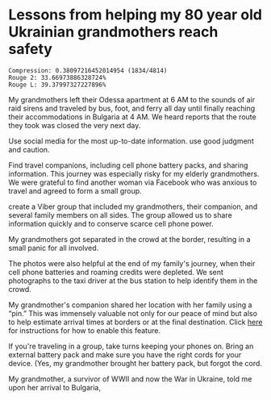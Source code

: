# Lessons from helping my 80 year old Ukrainian grandmothers reach safety

```
Compression: 0.38097216452014954 (1834/4814)
Rouge 2: 33.66973886328724%
Rouge L: 39.37997327227896%
```

My grandmothers left their Odessa apartment at 6 AM to the sounds of air raid sirens and traveled by bus, foot, and ferry all day until finally reaching their accommodations in Bulgaria at 4 AM. We heard reports that the route they took was closed the very next day.

Use social media for the most up-to-date information. use good judgment and caution.

Find travel companions, including cell phone battery packs, and sharing information. This journey was especially risky for my elderly grandmothers. We were grateful to find another woman via Facebook who was anxious to travel and agreed to form a small group.

create a Viber group that included my grandmothers, their companion, and several family members on all sides. The group allowed us to share information quickly and to conserve scarce cell phone power.

My grandmothers got separated in the crowd at the border, resulting in a small panic for all involved.

The photos were also helpful at the end of my family's journey, when their cell phone batteries and roaming credits were depleted. We sent photographs to the taxi driver at the bus station to help identify them in the crowd.

My grandmother's companion shared her location with her family using a “pin.” This was immensely valuable not only for our peace of mind but also to help estimate arrival times at borders or at the final destination. Click [here](https://www.theverge.com/22676312/ios-iphone-apple-location-tracking-turn-off-on) for instructions for how to enable this feature.

If you're traveling in a group, take turns keeping your phones on. Bring an external battery pack and make sure you have the right cords for your device. (Yes, my grandmother brought her battery pack, but forgot the cord.

My grandmother, a survivor of WWII and now the War in Ukraine, told me upon her arrival to Bulgaria,

